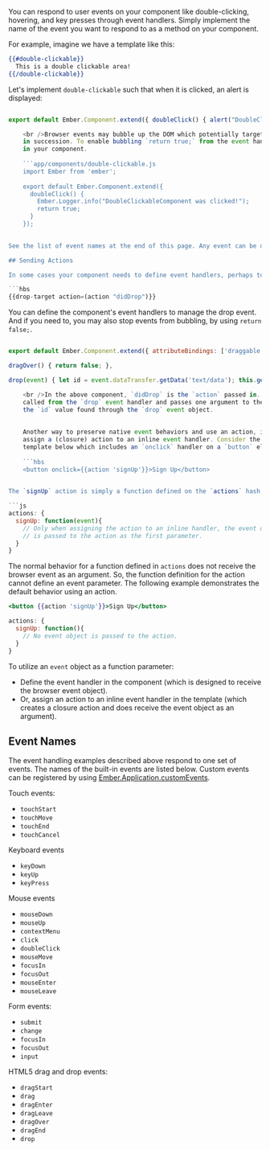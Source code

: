 You can respond to user events on your component like double-clicking, hovering, and key presses through event handlers. Simply implement the name of the event you want to respond to as a method on your component.

For example, imagine we have a template like this:

```hbs
{{#double-clickable}}
  This is a double clickable area!
{{/double-clickable}}
```

Let's implement `double-clickable` such that when it is clicked, an alert is displayed:

```app/components/double-clickable.js import Ember from 'ember';

export default Ember.Component.extend({ doubleClick() { alert("DoubleClickableComponent was clicked!"); } });

    <br />Browser events may bubble up the DOM which potentially target parent component(s)
    in succession. To enable bubbling `return true;` from the event handler method
    in your component.
    
    ```app/components/double-clickable.js
    import Ember from 'ember';
    
    export default Ember.Component.extend({
      doubleClick() {
        Ember.Logger.info("DoubleClickableComponent was clicked!");
        return true;
      }
    });
    

See the list of event names at the end of this page. Any event can be defined as an event handler in your component.

## Sending Actions

In some cases your component needs to define event handlers, perhaps to support various draggable behaviors. For example, a component may need to send an `id` when it receives a drop event:

```hbs
{{drop-target action=(action "didDrop")}}
```

You can define the component's event handlers to manage the drop event. And if you need to, you may also stop events from bubbling, by using `return false;`.

```app/components/drop-target.js import Ember from 'ember';

export default Ember.Component.extend({ attributeBindings: ['draggable'], draggable: 'true',

dragOver() { return false; },

drop(event) { let id = event.dataTransfer.getData('text/data'); this.get('action')(id); } });

    <br />In the above component, `didDrop` is the `action` passed in. This action is
    called from the `drop` event handler and passes one argument to the action -
    the `id` value found through the `drop` event object.
    
    
    Another way to preserve native event behaviors and use an action, is to
    assign a (closure) action to an inline event handler. Consider the
    template below which includes an `onclick` handler on a `button` element:
    
    ```hbs
    <button onclick={{action 'signUp'}}>Sign Up</button>
    

The `signUp` action is simply a function defined on the `actions` hash of a component. Since the action is assigned to an inline handler, the function definition can define the event object as its first parameter.

```js
actions: {
  signUp: function(event){ 
    // Only when assigning the action to an inline handler, the event object
    // is passed to the action as the first parameter.
  }
}
```

The normal behavior for a function defined in `actions` does not receive the browser event as an argument. So, the function definition for the action cannot define an event parameter. The following example demonstrates the default behavior using an action.

```hbs
<button {{action 'signUp'}}>Sign Up</button>
```

```js
actions: {
  signUp: function(){
    // No event object is passed to the action.
  }
}
```

To utilize an `event` object as a function parameter:

* Define the event handler in the component (which is designed to receive the browser event object).
* Or, assign an action to an inline event handler in the template (which creates a closure action and does receive the event object as an argument).

## Event Names

The event handling examples described above respond to one set of events. The names of the built-in events are listed below. Custom events can be registered by using [Ember.Application.customEvents](http://emberjs.com/api/classes/Ember.Application.html#property_customEvents).

Touch events:

* `touchStart`
* `touchMove`
* `touchEnd`
* `touchCancel`

Keyboard events

* `keyDown`
* `keyUp`
* `keyPress`

Mouse events

* `mouseDown`
* `mouseUp`
* `contextMenu`
* `click`
* `doubleClick`
* `mouseMove`
* `focusIn`
* `focusOut`
* `mouseEnter`
* `mouseLeave`

Form events:

* `submit`
* `change`
* `focusIn`
* `focusOut`
* `input`

HTML5 drag and drop events:

* `dragStart`
* `drag`
* `dragEnter`
* `dragLeave`
* `dragOver`
* `dragEnd`
* `drop`